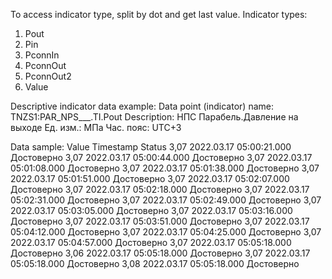 To access indicator type, split by dot and get last value.
Indicator types: 
1. Pout
2. Pin
3. PconnIn
4. PconnOut
5. PconnOut2
6. Value

Descriptive indicator data example:
Data point (indicator) name: TNZS1:PAR_NPS___.TI.Pout
Description: НПС Парабель.Давление на выходе
Ед. изм.: МПа
Час. пояс: UTC+3

Data sample: 
Value Timestamp                Status
3,07  2022.03.17 05:00:21.000  Достоверно
3,07  2022.03.17 05:00:44.000  Достоверно
3,07  2022.03.17 05:01:08.000  Достоверно
3,07  2022.03.17 05:01:38.000  Достоверно
3,07  2022.03.17 05:01:51.000  Достоверно
3,07  2022.03.17 05:02:07.000  Достоверно
3,07  2022.03.17 05:02:18.000  Достоверно
3,07  2022.03.17 05:02:31.000  Достоверно
3,07  2022.03.17 05:02:49.000  Достоверно
3,07  2022.03.17 05:03:05.000  Достоверно
3,07  2022.03.17 05:03:16.000  Достоверно
3,07  2022.03.17 05:03:51.000  Достоверно
3,07  2022.03.17 05:04:12.000  Достоверно
3,07  2022.03.17 05:04:25.000  Достоверно
3,07  2022.03.17 05:04:57.000  Достоверно
3,07  2022.03.17 05:05:18.000  Достоверно
3,06  2022.03.17 05:05:18.000  Достоверно
3,07  2022.03.17 05:05:18.000  Достоверно
3,08  2022.03.17 05:05:18.000  Достоверно
